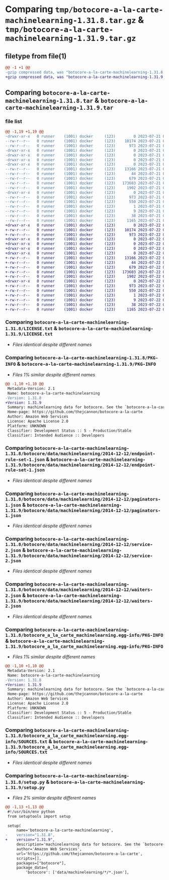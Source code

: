 # Comparing `tmp/botocore-a-la-carte-machinelearning-1.31.8.tar.gz` & `tmp/botocore-a-la-carte-machinelearning-1.31.9.tar.gz`

## filetype from file(1)

```diff
@@ -1 +1 @@
-gzip compressed data, was "botocore-a-la-carte-machinelearning-1.31.8.tar", last modified: Fri Jul 21 01:21:42 2023, max compression
+gzip compressed data, was "botocore-a-la-carte-machinelearning-1.31.9.tar", last modified: Sat Jul 22 01:20:44 2023, max compression
```

## Comparing `botocore-a-la-carte-machinelearning-1.31.8.tar` & `botocore-a-la-carte-machinelearning-1.31.9.tar`

### file list

```diff
@@ -1,19 +1,19 @@
-drwxr-xr-x   0 runner    (1001) docker     (123)        0 2023-07-21 01:21:42.479314 botocore-a-la-carte-machinelearning-1.31.8/
--rw-r--r--   0 runner    (1001) docker     (123)    10174 2023-07-21 01:21:42.000000 botocore-a-la-carte-machinelearning-1.31.8/LICENSE.txt
--rw-r--r--   0 runner    (1001) docker     (123)      973 2023-07-21 01:21:42.475314 botocore-a-la-carte-machinelearning-1.31.8/PKG-INFO
-drwxr-xr-x   0 runner    (1001) docker     (123)        0 2023-07-21 01:21:42.475314 botocore-a-la-carte-machinelearning-1.31.8/botocore/
-drwxr-xr-x   0 runner    (1001) docker     (123)        0 2023-07-21 01:21:42.475314 botocore-a-la-carte-machinelearning-1.31.8/botocore/data/
-drwxr-xr-x   0 runner    (1001) docker     (123)        0 2023-07-21 01:21:42.475314 botocore-a-la-carte-machinelearning-1.31.8/botocore/data/machinelearning/
-drwxr-xr-x   0 runner    (1001) docker     (123)        0 2023-07-21 01:21:42.475314 botocore-a-la-carte-machinelearning-1.31.8/botocore/data/machinelearning/2014-12-12/
--rw-r--r--   0 runner    (1001) docker     (123)    13166 2023-07-21 01:21:06.000000 botocore-a-la-carte-machinelearning-1.31.8/botocore/data/machinelearning/2014-12-12/endpoint-rule-set-1.json
--rw-r--r--   0 runner    (1001) docker     (123)       44 2023-07-21 01:21:06.000000 botocore-a-la-carte-machinelearning-1.31.8/botocore/data/machinelearning/2014-12-12/examples-1.json
--rw-r--r--   0 runner    (1001) docker     (123)      679 2023-07-21 01:21:06.000000 botocore-a-la-carte-machinelearning-1.31.8/botocore/data/machinelearning/2014-12-12/paginators-1.json
--rw-r--r--   0 runner    (1001) docker     (123)   173603 2023-07-21 01:21:06.000000 botocore-a-la-carte-machinelearning-1.31.8/botocore/data/machinelearning/2014-12-12/service-2.json
--rw-r--r--   0 runner    (1001) docker     (123)     1902 2023-07-21 01:21:06.000000 botocore-a-la-carte-machinelearning-1.31.8/botocore/data/machinelearning/2014-12-12/waiters-2.json
-drwxr-xr-x   0 runner    (1001) docker     (123)        0 2023-07-21 01:21:42.475314 botocore-a-la-carte-machinelearning-1.31.8/botocore_a_la_carte_machinelearning.egg-info/
--rw-r--r--   0 runner    (1001) docker     (123)      973 2023-07-21 01:21:42.000000 botocore-a-la-carte-machinelearning-1.31.8/botocore_a_la_carte_machinelearning.egg-info/PKG-INFO
--rw-r--r--   0 runner    (1001) docker     (123)      550 2023-07-21 01:21:42.000000 botocore-a-la-carte-machinelearning-1.31.8/botocore_a_la_carte_machinelearning.egg-info/SOURCES.txt
--rw-r--r--   0 runner    (1001) docker     (123)        1 2023-07-21 01:21:42.000000 botocore-a-la-carte-machinelearning-1.31.8/botocore_a_la_carte_machinelearning.egg-info/dependency_links.txt
--rw-r--r--   0 runner    (1001) docker     (123)        9 2023-07-21 01:21:42.000000 botocore-a-la-carte-machinelearning-1.31.8/botocore_a_la_carte_machinelearning.egg-info/top_level.txt
--rw-r--r--   0 runner    (1001) docker     (123)       38 2023-07-21 01:21:42.479314 botocore-a-la-carte-machinelearning-1.31.8/setup.cfg
--rw-r--r--   0 runner    (1001) docker     (123)     1165 2023-07-21 01:21:42.000000 botocore-a-la-carte-machinelearning-1.31.8/setup.py
+drwxr-xr-x   0 runner    (1001) docker     (123)        0 2023-07-22 01:20:44.049212 botocore-a-la-carte-machinelearning-1.31.9/
+-rw-r--r--   0 runner    (1001) docker     (123)    10174 2023-07-22 01:20:43.000000 botocore-a-la-carte-machinelearning-1.31.9/LICENSE.txt
+-rw-r--r--   0 runner    (1001) docker     (123)      973 2023-07-22 01:20:44.049212 botocore-a-la-carte-machinelearning-1.31.9/PKG-INFO
+drwxr-xr-x   0 runner    (1001) docker     (123)        0 2023-07-22 01:20:44.049212 botocore-a-la-carte-machinelearning-1.31.9/botocore/
+drwxr-xr-x   0 runner    (1001) docker     (123)        0 2023-07-22 01:20:44.049212 botocore-a-la-carte-machinelearning-1.31.9/botocore/data/
+drwxr-xr-x   0 runner    (1001) docker     (123)        0 2023-07-22 01:20:44.049212 botocore-a-la-carte-machinelearning-1.31.9/botocore/data/machinelearning/
+drwxr-xr-x   0 runner    (1001) docker     (123)        0 2023-07-22 01:20:44.049212 botocore-a-la-carte-machinelearning-1.31.9/botocore/data/machinelearning/2014-12-12/
+-rw-r--r--   0 runner    (1001) docker     (123)    13166 2023-07-22 01:20:09.000000 botocore-a-la-carte-machinelearning-1.31.9/botocore/data/machinelearning/2014-12-12/endpoint-rule-set-1.json
+-rw-r--r--   0 runner    (1001) docker     (123)       44 2023-07-22 01:20:09.000000 botocore-a-la-carte-machinelearning-1.31.9/botocore/data/machinelearning/2014-12-12/examples-1.json
+-rw-r--r--   0 runner    (1001) docker     (123)      679 2023-07-22 01:20:09.000000 botocore-a-la-carte-machinelearning-1.31.9/botocore/data/machinelearning/2014-12-12/paginators-1.json
+-rw-r--r--   0 runner    (1001) docker     (123)   173603 2023-07-22 01:20:09.000000 botocore-a-la-carte-machinelearning-1.31.9/botocore/data/machinelearning/2014-12-12/service-2.json
+-rw-r--r--   0 runner    (1001) docker     (123)     1902 2023-07-22 01:20:09.000000 botocore-a-la-carte-machinelearning-1.31.9/botocore/data/machinelearning/2014-12-12/waiters-2.json
+drwxr-xr-x   0 runner    (1001) docker     (123)        0 2023-07-22 01:20:44.049212 botocore-a-la-carte-machinelearning-1.31.9/botocore_a_la_carte_machinelearning.egg-info/
+-rw-r--r--   0 runner    (1001) docker     (123)      973 2023-07-22 01:20:44.000000 botocore-a-la-carte-machinelearning-1.31.9/botocore_a_la_carte_machinelearning.egg-info/PKG-INFO
+-rw-r--r--   0 runner    (1001) docker     (123)      550 2023-07-22 01:20:44.000000 botocore-a-la-carte-machinelearning-1.31.9/botocore_a_la_carte_machinelearning.egg-info/SOURCES.txt
+-rw-r--r--   0 runner    (1001) docker     (123)        1 2023-07-22 01:20:44.000000 botocore-a-la-carte-machinelearning-1.31.9/botocore_a_la_carte_machinelearning.egg-info/dependency_links.txt
+-rw-r--r--   0 runner    (1001) docker     (123)        9 2023-07-22 01:20:44.000000 botocore-a-la-carte-machinelearning-1.31.9/botocore_a_la_carte_machinelearning.egg-info/top_level.txt
+-rw-r--r--   0 runner    (1001) docker     (123)       38 2023-07-22 01:20:44.049212 botocore-a-la-carte-machinelearning-1.31.9/setup.cfg
+-rw-r--r--   0 runner    (1001) docker     (123)     1165 2023-07-22 01:20:43.000000 botocore-a-la-carte-machinelearning-1.31.9/setup.py
```

### Comparing `botocore-a-la-carte-machinelearning-1.31.8/LICENSE.txt` & `botocore-a-la-carte-machinelearning-1.31.9/LICENSE.txt`

 * *Files identical despite different names*

### Comparing `botocore-a-la-carte-machinelearning-1.31.8/PKG-INFO` & `botocore-a-la-carte-machinelearning-1.31.9/PKG-INFO`

 * *Files 1% similar despite different names*

```diff
@@ -1,10 +1,10 @@
 Metadata-Version: 2.1
 Name: botocore-a-la-carte-machinelearning
-Version: 1.31.8
+Version: 1.31.9
 Summary: machinelearning data for botocore. See the `botocore-a-la-carte` package for more info.
 Home-page: https://github.com/thejcannon/botocore-a-la-carte
 Author: Amazon Web Services
 License: Apache License 2.0
 Platform: UNKNOWN
 Classifier: Development Status :: 5 - Production/Stable
 Classifier: Intended Audience :: Developers
```

### Comparing `botocore-a-la-carte-machinelearning-1.31.8/botocore/data/machinelearning/2014-12-12/endpoint-rule-set-1.json` & `botocore-a-la-carte-machinelearning-1.31.9/botocore/data/machinelearning/2014-12-12/endpoint-rule-set-1.json`

 * *Files identical despite different names*

### Comparing `botocore-a-la-carte-machinelearning-1.31.8/botocore/data/machinelearning/2014-12-12/paginators-1.json` & `botocore-a-la-carte-machinelearning-1.31.9/botocore/data/machinelearning/2014-12-12/paginators-1.json`

 * *Files identical despite different names*

### Comparing `botocore-a-la-carte-machinelearning-1.31.8/botocore/data/machinelearning/2014-12-12/service-2.json` & `botocore-a-la-carte-machinelearning-1.31.9/botocore/data/machinelearning/2014-12-12/service-2.json`

 * *Files identical despite different names*

### Comparing `botocore-a-la-carte-machinelearning-1.31.8/botocore/data/machinelearning/2014-12-12/waiters-2.json` & `botocore-a-la-carte-machinelearning-1.31.9/botocore/data/machinelearning/2014-12-12/waiters-2.json`

 * *Files identical despite different names*

### Comparing `botocore-a-la-carte-machinelearning-1.31.8/botocore_a_la_carte_machinelearning.egg-info/PKG-INFO` & `botocore-a-la-carte-machinelearning-1.31.9/botocore_a_la_carte_machinelearning.egg-info/PKG-INFO`

 * *Files 1% similar despite different names*

```diff
@@ -1,10 +1,10 @@
 Metadata-Version: 2.1
 Name: botocore-a-la-carte-machinelearning
-Version: 1.31.8
+Version: 1.31.9
 Summary: machinelearning data for botocore. See the `botocore-a-la-carte` package for more info.
 Home-page: https://github.com/thejcannon/botocore-a-la-carte
 Author: Amazon Web Services
 License: Apache License 2.0
 Platform: UNKNOWN
 Classifier: Development Status :: 5 - Production/Stable
 Classifier: Intended Audience :: Developers
```

### Comparing `botocore-a-la-carte-machinelearning-1.31.8/botocore_a_la_carte_machinelearning.egg-info/SOURCES.txt` & `botocore-a-la-carte-machinelearning-1.31.9/botocore_a_la_carte_machinelearning.egg-info/SOURCES.txt`

 * *Files identical despite different names*

### Comparing `botocore-a-la-carte-machinelearning-1.31.8/setup.py` & `botocore-a-la-carte-machinelearning-1.31.9/setup.py`

 * *Files 2% similar despite different names*

```diff
@@ -1,13 +1,13 @@
 #!/usr/bin/env python
 from setuptools import setup
 
 setup(
     name='botocore-a-la-carte-machinelearning',
-    version="1.31.8",
+    version="1.31.9",
     description='machinelearning data for botocore. See the `botocore-a-la-carte` package for more info.',
     author='Amazon Web Services',
     url='https://github.com/thejcannon/botocore-a-la-carte',
     scripts=[],
     packages=["botocore"],
     package_data={
         'botocore': ['data/machinelearning/*/*.json'],
```

